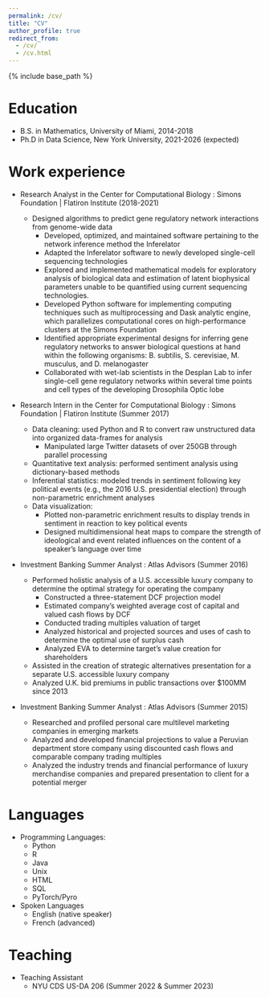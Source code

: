```yaml
---
permalink: /cv/
title: "CV"
author_profile: true
redirect_from: 
  - /cv/
  - /cv.html
---
```


{% include base_path %}

Education
======
* B.S. in Mathematics, University of Miami, 2014-2018
* Ph.D in Data Science, New York University, 2021-2026 (expected)

Work experience
======
* Research Analyst in the Center for Computational Biology : Simons Foundation | Flatiron Institute (2018-2021)
  * Designed algorithms to predict gene regulatory network interactions from genome-wide data
    * Developed, optimized, and maintained software pertaining to the network inference method the Inferelator
    * Adapted the Inferelator software to newly developed single-cell sequencing technologies
    * Explored and implemented mathematical models for exploratory analysis of biological data and estimation of latent biophysical parameters unable to be quantified using current sequencing technologies.
    * Developed Python software for implementing computing techniques such as multiprocessing and Dask analytic engine, which parallelizes computational cores on high-performance clusters at the Simons Foundation
    * Identified appropriate experimental designs for inferring gene regulatory networks to answer biological questions at hand within the following organisms: B. subtilis, S. cerevisiae, M. musculus, and D. melanogaster
    * Collaborated with wet-lab scientists in the Desplan Lab to infer single-cell gene regulatory networks within several time points and cell types of the developing Drosophila Optic lobe

* Research Intern in the Center for Computational Biology : Simons Foundation | Flatiron Institute (Summer 2017)
  * Data cleaning: used Python and R to convert raw unstructured data into organized data-frames for analysis
    * Manipulated large Twitter datasets of over 250GB through parallel processing
  * Quantitative text analysis: performed sentiment analysis using dictionary-based methods
  * Inferential statistics: modeled trends in sentiment following key political events (e.g., the 2016 U.S. presidential election) through non-parametric enrichment analyses 
  * Data visualization:
      * Plotted non-parametric enrichment results to display trends in sentiment in reaction to key political events
      * Designed multidimensional heat maps to compare the strength of ideological and event related influences on the content of a speaker’s language over time

* Investment Banking Summer Analyst : Atlas Advisors (Summer 2016)
  * Performed holistic analysis of a U.S. accessible luxury company to determine the optimal strategy for operating the company
    * Constructed a three-statement DCF projection model 
    * Estimated company’s weighted average cost of capital and valued cash flows by DCF
    * Conducted trading multiples valuation of target
    * Analyzed historical and projected sources and uses of cash to determine the optimal use of surplus cash
    * Analyzed EVA to determine target’s value creation for shareholders 
  * Assisted in the creation of strategic alternatives presentation for a separate U.S. accessible luxury company
  * Analyzed U.K. bid premiums in public transactions over $100MM since 2013

* Investment Banking Summer Analyst : Atlas Advisors (Summer 2015)
  * Researched and profiled personal care multilevel marketing companies in emerging markets 
  * Analyzed and developed financial projections to value a Peruvian department store company using discounted cash flows and comparable company trading multiples
  * Analyzed the industry trends and financial performance of luxury merchandise companies and prepared presentation to client for a potential merger 



Languages
======
* Programming Languages:
  * Python
  * R
  * Java
  * Unix
  * HTML
  * SQL
  * PyTorch/Pyro
* Spoken Languages
  * English (native speaker)
  * French (advanced)

  
Teaching
======
* Teaching Assistant
  * NYU CDS US-DA 206 (Summer 2022 & Summer 2023)
  
